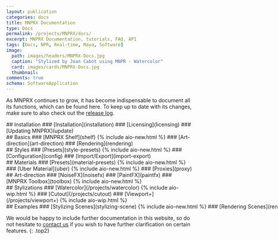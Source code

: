```yaml
---
layout: publication
categories: docs
title: MNPRX Documentation
type: Docs
permalink: /projects/MNPRX/docs/
excerpt: MNPRX Documentation, tutorials, FAQ, API
tags: [Docs, NPR, Real-time, Maya, Software]
image:
  path: images/headers/MNPRX-Docs.jpg
  caption: "Stylized by Joan Cabot using MNPR - Watercolor"
  card: images/cards/MNPRX-Docs.jpg
  thumbnail:
comments: true
schema: SoftwareApplication
---
```


As MNPRX continues to grow, it has become indispensable to document all its functions, which can be found here. To keep up to date with its changes, make sure to also check out the [release log](./../release-log).

<div class="entries-grid">

<div class="doc-element" markdown="1">
## Installation
### [Installation](installation)
### [Licensing](licensing)
### [Updating MNPRX](update)
</div>


<div class="doc-element" markdown="1">
## Basics
### [MNPRX Shelf](shelf) {% include aio-new.html %}
### [Art-direction](art-direction)
### [Rendering](rendering)
</div>

<div class="doc-element" markdown="1">
## Styles
### [Presets](style-presets) {% include aio-new.html %}
### [Configuration](config)
### [Import/Export](import-export)
</div>

<div class="doc-element" markdown="1">
## Materials
### [Presets](material-presets) {% include aio-new.html %}
### [Uber Material](uber) {% include aio-new.html %}
### [Proxies](proxy)
</div>

<div class="doc-element" markdown="1">
## Art-direction
### [NoiseFX](noisefx)
### [PaintFX](paintfx)
### [MNPRX Toolbox](toolbox) {% include aio-new.html %}
</div>

<div class="doc-element" markdown="1">
## Stylizations
### [Watercolor](/projects/watercolor) {% include aio-wip.html %}
### [Cutout](/projects/cutout)
### [Viewport+](/projects/viewport+) {% include aio-wip.html %}
</div>

<div class="doc-element" markdown="1" style="white-space: nowrap;">
## Examples
### [Stylizing Scenes](stylizing-scene) {% include aio-new.html %}
### [Rendering Scenes](rendering-scene)
### [Compositing in Nuke](compositing-nuke) {% include aio-new.html %}
</div>

</div>

We would be happy to include further documentation in this website, so do not hesitate to [contact us](/about) if you wish to have further clarification on certain features.
{: .top2}
